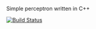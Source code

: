 Simple perceptron written in C++

[![Build Status](https://travis-ci.org/mpajkowski/perceptron.svg?branch=master)](https://travis-ci.org/mpajkowski/perceptron)
